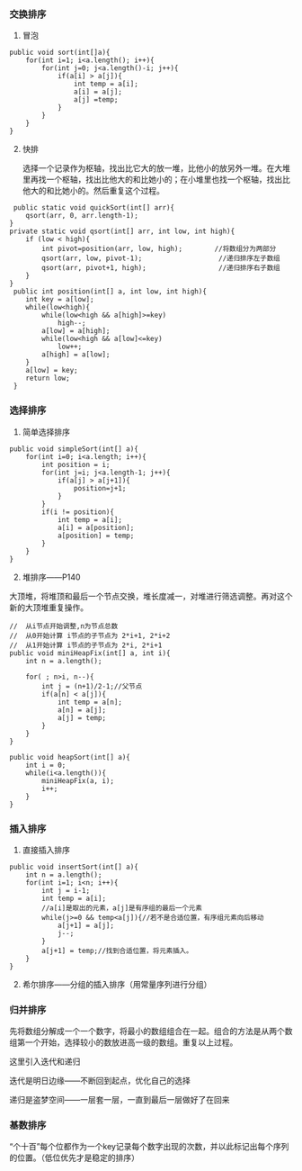 ### 交换排序

1. 冒泡
```
public void sort(int[]a){
    for(int i=1; i<a.length(); i++){
        for(int j=0; j<a.length()-i; j++){
            if(a[i] > a[j]){
                int temp = a[i];
                a[i] = a[j];
                a[j] =temp;
            }
        }
    }
}
```

2. 快排

   选择一个记录作为枢轴，找出比它大的放一堆，比他小的放另外一堆。在大堆里再找一个枢轴，找出比他大的和比她小的；在小堆里也找一个枢轴，找出比他大的和比她小的。然后重复这个过程。

```
 public static void quickSort(int[] arr){
    qsort(arr, 0, arr.length-1);
}
private static void qsort(int[] arr, int low, int high){
    if (low < high){
        int pivot=position(arr, low, high);        //将数组分为两部分
        qsort(arr, low, pivot-1);                   //递归排序左子数组
        qsort(arr, pivot+1, high);                  //递归排序右子数组
    }
}
 public int position(int[] a, int low, int high){
 	int key = a[low];
 	while(low<high){
        while(low<high && a[high]>=key)
        	high--;
        a[low] = a[high];
        while(low<high && a[low]<=key)
        	low++;
        a[high] = a[low];
    }   
    a[low] = key;
    return low;
 }
```



### 选择排序

1. 简单选择排序

```
public void simpleSort(int[] a){
    for(int i=0; i<a.length; i++){
    	int position = i;
        for(int j=i; j<a.length-1; j++){
            if(a[j] > a[j+1]){
                position=j+1;
            }
        }
        if(i != position){
            int temp = a[i];
            a[i] = a[position];
            a[position] = temp;
        }
    }
}
```



2. 堆排序——P140

大顶堆，将堆顶和最后一个节点交换，堆长度减一，对堆进行筛选调整。再对这个新的大顶堆重复操作。

```
//  从i节点开始调整,n为节点总数 
//	从0开始计算 i节点的子节点为 2*i+1, 2*i+2
//	从1开始计算 i节点的子节点为 2*i, 2*i+1
public void miniHeapFix(int[] a, int i){
	int n = a.length();	
    
    for( ; n>i, n--){
    	int j = (n+1)/2-1;//父节点
        if(a[n] < a[j]){
            int temp = a[n];
            a[n] = a[j];
            a[j] = temp;
        }
    }
}

public void heapSort(int[] a){
    int i = 0;
    while(i<a.length()){
        miniHeapFix(a, i);
        i++;
    }
}
```



### 插入排序

1. 直接插入排序

```
public void insertSort(int[] a){
	int n = a.length();
    for(int i=1; i<n; i++){
    	int j = i-1;
    	int temp = a[i];
    	//a[i]是取出的元素，a[j]是有序组的最后一个元素
    	while(j>=0 && temp<a[j]){//若不是合适位置，有序组元素向后移动 
            a[j+1] = a[j];
            j--;
    	}
        a[j+1] = temp;//找到合适位置，将元素插入。
    }
}
```

2. 希尔排序——分组的插入排序（用常量序列进行分组）

### 归并排序

先将数组分解成一个一个数字，将最小的数组组合在一起。组合的方法是从两个数组第一个开始，选择较小的数放进高一级的数组。重复以上过程。



这里引入迭代和递归

迭代是明日边缘——不断回到起点，优化自己的选择

递归是盗梦空间——一层套一层，一直到最后一层做好了在回来

### 基数排序

“个十百”每个位都作为一个key记录每个数字出现的次数，并以此标记出每个序列的位置。（低位优先才是稳定的排序）